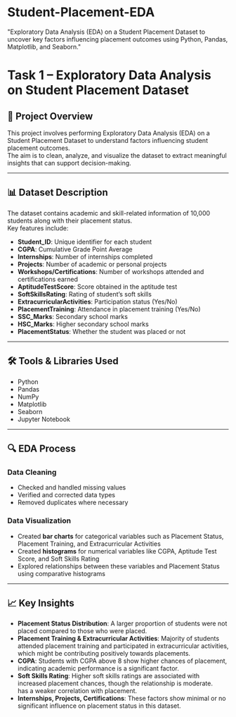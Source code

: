 # Student-Placement-EDA
"Exploratory Data Analysis (EDA) on a Student Placement Dataset to uncover key factors influencing placement outcomes using Python, Pandas, Matplotlib, and Seaborn."

# Task 1 – Exploratory Data Analysis on Student Placement Dataset

## 📌 Project Overview
This project involves performing Exploratory Data Analysis (EDA) on a Student Placement Dataset to understand factors influencing student placement outcomes.  
The aim is to clean, analyze, and visualize the dataset to extract meaningful insights that can support decision-making.

---

## 📊 Dataset Description
The dataset contains academic and skill-related information of 10,000 students along with their placement status.  
Key features include:

- **Student_ID**: Unique identifier for each student  
- **CGPA**: Cumulative Grade Point Average  
- **Internships**: Number of internships completed  
- **Projects**: Number of academic or personal projects  
- **Workshops/Certifications**: Number of workshops attended and certifications earned  
- **AptitudeTestScore**: Score obtained in the aptitude test  
- **SoftSkillsRating**: Rating of student’s soft skills  
- **ExtracurricularActivities**: Participation status (Yes/No)  
- **PlacementTraining**: Attendance in placement training (Yes/No)  
- **SSC_Marks**: Secondary school marks  
- **HSC_Marks**: Higher secondary school marks  
- **PlacementStatus**: Whether the student was placed or not  

---

## 🛠 Tools & Libraries Used
- Python  
- Pandas  
- NumPy  
- Matplotlib  
- Seaborn  
- Jupyter Notebook  

---

## 🔍 EDA Process

### Data Cleaning
- Checked and handled missing values  
- Verified and corrected data types  
- Removed duplicates where necessary  

### Data Visualization
- Created **bar charts** for categorical variables such as Placement Status, Placement Training, and Extracurricular Activities  
- Created **histograms** for numerical variables like CGPA, Aptitude Test Score, and Soft Skills Rating  
- Explored relationships between these variables and Placement Status using comparative histograms  

---

## 📈 Key Insights

- **Placement Status Distribution**: A larger proportion of students were not placed compared to those who were placed.  
- **Placement Training & Extracurricular Activities**: Majority of students attended placement training and participated in extracurricular activities, which might be contributing positively towards placements.  
- **CGPA**: Students with CGPA above 8 show higher chances of placement, indicating academic performance is a significant factor.  
- **Soft Skills Rating**: Higher soft skills ratings are associated with increased placement chances, though the relationship is moderate.  
has a weaker correlation with placement.  
- **Internships, Projects, Certifications**: These factors show minimal or no significant influence on placement status in this dataset.  
